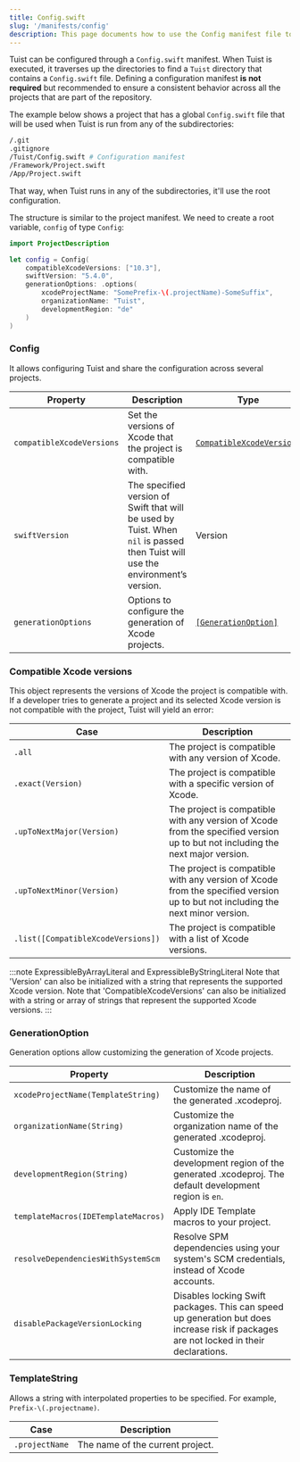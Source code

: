 ```yaml
---
title: Config.swift
slug: '/manifests/config'
description: This page documents how to use the Config manifest file to configure Tuist's functionalities globally.
---
```


Tuist can be configured through a `Config.swift` manifest.
When Tuist is executed, it traverses up the directories to find a `Tuist` directory that contains a `Config.swift` file.
Defining a configuration manifest **is not required** but recommended to ensure a consistent behavior across all the projects that are part of the repository.

The example below shows a project that has a global `Config.swift` file that will be used when Tuist is run from any of the subdirectories:

```bash
/.git
.gitignore
/Tuist/Config.swift # Configuration manifest
/Framework/Project.swift
/App/Project.swift
```

That way, when Tuist runs in any of the subdirectories, it'll use the root configuration.

The structure is similar to the project manifest. We need to create a root variable, `config` of type `Config`:

```swift
import ProjectDescription

let config = Config(
    compatibleXcodeVersions: ["10.3"],
    swiftVersion: "5.4.0",
    generationOptions: .options(
        xcodeProjectName: "SomePrefix-\(.projectName)-SomeSuffix",
        organizationName: "Tuist",
        developmentRegion: "de"
    )
)
```

### Config

It allows configuring Tuist and share the configuration across several projects.

| Property                  | Description                                                                                                                    | Type                                                    | Required | Default |
| ------------------------- | ------------------------------------------------------------------------------------------------------------------------------ | ------------------------------------------------------- | -------- | ------- |
| `compatibleXcodeVersions` | Set the versions of Xcode that the project is compatible with.                                                                 | [`CompatibleXcodeVersions`](#compatible-xcode-versions) | No       | `.all`  |
| `swiftVersion`            | The specified version of Swift that will be used by Tuist. When `nil` is passed then Tuist will use the environment’s version. | Version                                                 | No       |         |
| `generationOptions`       | Options to configure the generation of Xcode projects.                                                                         | [`[GenerationOption]`](#generationoption)               | No       | `[]`    |

### Compatible Xcode versions

This object represents the versions of Xcode the project is compatible with. If a developer tries to generate a project and its selected Xcode version is not compatible with the project, Tuist will yield an error:

| Case                               | Description                                                                                                                    |
| ---------------------------------- | ------------------------------------------------------------------------------------------------------------------------------ |
| `.all`                             | The project is compatible with any version of Xcode.                                                                           |
| `.exact(Version)`                  | The project is compatible with a specific version of Xcode.                                                                    |
| `.upToNextMajor(Version)`          | The project is compatible with any version of Xcode from the specified version up to but not including the next major version. |
| `.upToNextMinor(Version)`          | The project is compatible with any version of Xcode from the specified version up to but not including the next minor version. |
| `.list([CompatibleXcodeVersions])` | The project is compatible with a list of Xcode versions.                                                                       |

:::note ExpressibleByArrayLiteral and ExpressibleByStringLiteral
Note that 'Version' can also be initialized with a string that represents the supported Xcode version.
Note that 'CompatibleXcodeVersions' can also be initialized with a string or array of strings that represent the supported Xcode versions.
:::

### GenerationOption

Generation options allow customizing the generation of Xcode projects.

| Property                                       | Description                                                                                                                                                                                                                                                                                                                                                        |
| ------------------------------------------ | ------------------------------------------------------------------------------------------------------------------------------------------------------------------------------------------------------------------------------------------------------------------------------------------------------------------------------------------------------------------ |
| `xcodeProjectName(TemplateString)`         | Customize the name of the generated .xcodeproj.                                                                                                                                                                                                                                                                                                                    |
| `organizationName(String)`                 | Customize the organization name of the generated .xcodeproj.                                                                                                                                                                                                                                                                                                       |
| `developmentRegion(String)`                | Customize the development region of the generated .xcodeproj. The default development region is `en`.                                                                                                                                                                                                                                                              |
| `templateMacros(IDETemplateMacros)`        | Apply IDE Template macros to your project.                                                                                                                                                                                                                                                                                                                         |
| `resolveDependenciesWithSystemScm`         | Resolve SPM dependencies using your system's SCM credentials, instead of Xcode accounts.                                                                                                                                                                                                                                                                           |
| `disablePackageVersionLocking`             | Disables locking Swift packages. This can speed up generation but does increase risk if packages are not locked in their declarations.                                                                                                                                                                                                                             |

### TemplateString

Allows a string with interpolated properties to be specified. For example, `Prefix-\(.projectname)`.

| Case           | Description                      |
| -------------- | -------------------------------- |
| `.projectName` | The name of the current project. |
